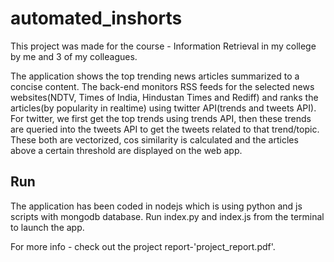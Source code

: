 # automated_inshorts

This project was made for the course - Information Retrieval in my college by me and 3 of my colleagues.

The application shows the top trending news articles summarized to a concise content. The back-end monitors RSS feeds for the selected news websites(NDTV, Times of India, Hindustan Times and Rediff) and ranks the articles(by popularity in realtime) using twitter API(trends and tweets API). For twitter, we first get the top trends using trends API, then these trends are queried into the tweets API to get the tweets related to that trend/topic. These both are vectorized, cos similarity is calculated and the articles above a certain threshold are displayed on the web app.

## Run
The application has been coded in nodejs which is using python and js scripts with mongodb database. 
Run index.py and index.js from the terminal to launch the app.

For more info - check out the project report-'project_report.pdf'.
